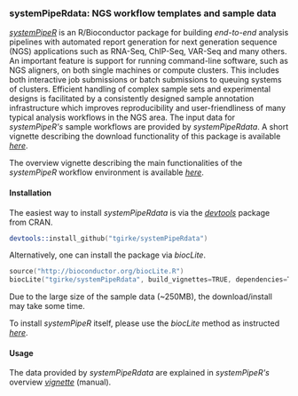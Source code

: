 ### systemPipeRdata: NGS workflow templates and sample data

[_systemPipeR_](http://www.bioconductor.org/packages/devel/bioc/html/systemPipeR.html)
is an R/Bioconductor package for building *end-to-end* analysis pipelines with
automated report generation for next generation sequence (NGS) applications
such as RNA-Seq, ChIP-Seq, VAR-Seq and many others. An important feature is
support for running command-line software, such as NGS aligners, on both single
machines or compute clusters. This includes both interactive job submissions or
batch submissions to queuing systems of clusters.  Efficient handling of
complex sample sets and experimental designs is facilitated by a consistently
designed sample annotation infrastructure which improves reproducibility and
user-friendliness of many typical analysis workflows in the NGS area. The
input data for _systemPipeR's_ sample workflows are provided by _systemPipeRdata_.
A short vignette describing the download functionality of this package is 
available [_here_](https://github.com/tgirke/systemPipeRdata/blob/master/vignettes/systemPipeRdata.pdf?raw=true).

The overview vignette describing the main functionalities of the _systemPipeR_ workflow
environment is available 
[_here_](https://htmlpreview.github.io/?https://github.com/tgirke/systemPipeR/blob/master/vignettes/systemPipeR.html).

#### Installation 
The easiest way to install _systemPipeRdata_ is via the [_devtools_](http://cran.r-project.org/web/packages/devtools/index.html) 
package from CRAN.
```s
devtools::install_github("tgirke/systemPipeRdata")
```

Alternatively, one can install the package via _biocLite_.
```s
source("http://bioconductor.org/biocLite.R")
biocLite("tgirke/systemPipeRdata", build_vignettes=TRUE, dependencies=TRUE)
```

Due to the large size of the sample data (~250MB), the download/install may take some time.

To install _systemPipeR_ itself, please use the _biocLite_ method as instructed 
[_here_](http://www.bioconductor.org/packages/devel/bioc/html/systemPipeR.html).

#### Usage
The data provided by _systemPipeRdata_ are explained in _systemPipeR's_ overview
[_vignette_](http://www.bioconductor.org/packages/devel/bioc/html/systemPipeR.html) (manual).

